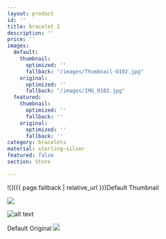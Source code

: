```yaml
---
layout: product
id: ''
title: bracelet 2
description: ''
price: ''
images:
  default:
    thumbnail:
      optimized: ''
      fallback: "/images/Thumbnail-0102.jpg"
    original:
      optimized: ''
      fallback: "/images/IMG_0102.jpg"
  featured:
    thumbnail:
      optimized: ''
      fallback: ''
    original:
      optimized: ''
      fallback: ''
category: bracelets
material: sterling-silver
featured: false
section: Store

---
```

![]({{ page.fallback | relative_url }})Default Thumbnail

<img src="{{ page.images.default.thumbnail.fallback | relative_url }}">

![alt text](Isolated.png "Title")

Default Original
<img src="{{ page.images.default.original.fallback | relative_url }}">